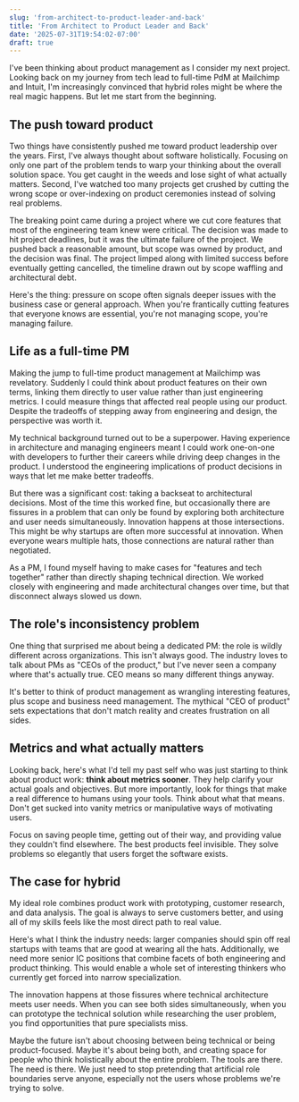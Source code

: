 ```yaml
---
slug: 'from-architect-to-product-leader-and-back'
title: 'From Architect to Product Leader and Back'
date: '2025-07-31T19:54:02-07:00'
draft: true
---
```


I've been thinking about product management as I consider my next project. Looking back on my journey from tech lead to full-time PdM at Mailchimp and Intuit, I'm increasingly convinced that hybrid roles might be where the real magic happens. But let me start from the beginning.

## The push toward product

Two things have consistently pushed me toward product leadership over the years. First, I've always thought about software holistically. Focusing on only one part of the problem tends to warp your thinking about the overall solution space. You get caught in the weeds and lose sight of what actually matters. Second, I've watched too many projects get crushed by cutting the wrong scope or over-indexing on product ceremonies instead of solving real problems.

The breaking point came during a project where we cut core features that most of the engineering team knew were critical. The decision was made to hit project deadlines, but it was the ultimate failure of the project. We pushed back a reasonable amount, but scope was owned by product, and the decision was final. The project limped along with limited success before eventually getting cancelled, the timeline drawn out by scope waffling and architectural debt.

Here's the thing: pressure on scope often signals deeper issues with the business case or general approach. When you're frantically cutting features that everyone knows are essential, you're not managing scope, you're managing failure.

## Life as a full-time PM

Making the jump to full-time product management at Mailchimp was revelatory. Suddenly I could think about product features on their own terms, linking them directly to user value rather than just engineering metrics. I could measure things that affected real people using our product. Despite the tradeoffs of stepping away from engineering and design, the perspective was worth it.

My technical background turned out to be a superpower. Having experience in architecture and managing engineers meant I could work one-on-one with developers to further their careers while driving deep changes in the product. I understood the engineering implications of product decisions in ways that let me make better tradeoffs.

But there was a significant cost: taking a backseat to architectural decisions. Most of the time this worked fine, but occasionally there are fissures in a problem that can only be found by exploring both architecture and user needs simultaneously. Innovation happens at those intersections. This might be why startups are often more successful at innovation. When everyone wears multiple hats, those connections are natural rather than negotiated.

As a PM, I found myself having to make cases for "features and tech together" rather than directly shaping technical direction. We worked closely with engineering and made architectural changes over time, but that disconnect always slowed us down.

## The role's inconsistency problem

One thing that surprised me about being a dedicated PM: the role is wildly different across organizations. This isn't always good. The industry loves to talk about PMs as "CEOs of the product," but I've never seen a company where that's actually true. CEO means so many different things anyway.

It's better to think of product management as wrangling interesting features, plus scope and business need management. The mythical "CEO of product" sets expectations that don't match reality and creates frustration on all sides.

## Metrics and what actually matters

Looking back, here's what I'd tell my past self who was just starting to think about product work: **think about metrics sooner**. They help clarify your actual goals and objectives. But more importantly, look for things that make a real difference to humans using your tools. Think about what that means. Don't get sucked into vanity metrics or manipulative ways of motivating users.

Focus on saving people time, getting out of their way, and providing value they couldn't find elsewhere. The best products feel invisible. They solve problems so elegantly that users forget the software exists.

## The case for hybrid

My ideal role combines product work with prototyping, customer research, and data analysis. The goal is always to serve customers better, and using all of my skills feels like the most direct path to real value.

Here's what I think the industry needs: larger companies should spin off real startups with teams that are good at wearing all the hats. Additionally, we need more senior IC positions that combine facets of both engineering and product thinking. This would enable a whole set of interesting thinkers who currently get forced into narrow specialization.

The innovation happens at those fissures where technical architecture meets user needs. When you can see both sides simultaneously, when you can prototype the technical solution while researching the user problem, you find opportunities that pure specialists miss.

Maybe the future isn't about choosing between being technical or being product-focused. Maybe it's about being both, and creating space for people who think holistically about the entire problem. The tools are there. The need is there. We just need to stop pretending that artificial role boundaries serve anyone, especially not the users whose problems we're trying to solve.

